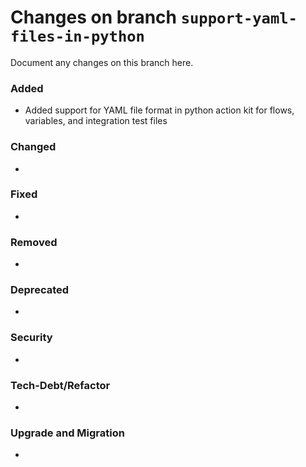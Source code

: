 # Changes on branch `support-yaml-files-in-python`
Document any changes on this branch here.
### Added
- Added support for YAML file format in python action kit for flows, variables, and integration test files

### Changed
- 

### Fixed
- 

### Removed
- 

### Deprecated
- 

### Security
- 

### Tech-Debt/Refactor
- 

### Upgrade and Migration
- 
